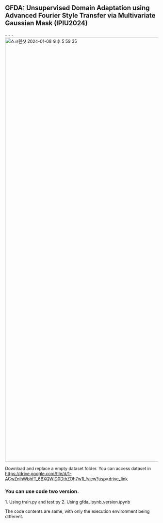 <h2> GFDA: Unsupervised Domain Adaptation using Advanced Fourier Style Transfer via Multivariate Gaussian Mask (IPIU2024) </h2>
- - -
<img width="1396" alt="스크린샷 2024-01-08 오후 5 59 35" src="https://github.com/SeongMon/GFDA/assets/118545892/e4f3f150-998c-43df-b051-72c397a035b2">


Download and replace a empty dataset folder.
You can access dataset in https://drive.google.com/file/d/1-ACwZnlhWbhfT_6BXQWiD0DthZOh7w1L/view?usp=drive_link


<h3>You can use code two version.</h3>
1. Using train.py and test.py
2. Using gfda_ipynb_version.ipynb

The code contents are same, with only the execution environment being different.
